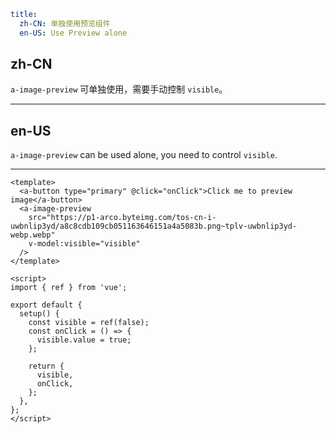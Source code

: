 ```yaml
title:
  zh-CN: 单独使用预览组件
  en-US: Use Preview alone
```

## zh-CN

`a-image-preview` 可单独使用，需要手动控制 `visible`。

---

## en-US

`a-image-preview` can be used alone, you need to control `visible`.

---

```vue
<template>
  <a-button type="primary" @click="onClick">Click me to preview image</a-button>
  <a-image-preview
    src="https://p1-arco.byteimg.com/tos-cn-i-uwbnlip3yd/a8c8cdb109cb051163646151a4a5083b.png~tplv-uwbnlip3yd-webp.webp"
    v-model:visible="visible"
  />
</template>

<script>
import { ref } from 'vue';

export default {
  setup() {
    const visible = ref(false);
    const onClick = () => {
      visible.value = true;
    };

    return {
      visible,
      onClick,
    };
  },
};
</script>
```
